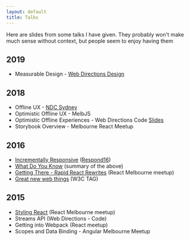 ```yaml
---
layout: default
title: Talks
---
```

Here are slides from some talks I have given. They probably won't make much sense without context, but people seem to enjoy having them

## 2019

- Measurable Design - [Web Directions Design](https://www.webdirections.org/design/)

## 2018

 - Offline UX - [NDC Sydney](https://ndcsydney.com/)
 - Optimistic Offline UX - MelbJS
 - Optimistic Offline Experiences - Web Directions Code [Slides](offline-code-18)
 - Storybook Overview - Melbourne React Meetup

## 2016
 - [Incrementally Responsive](respond-16) ([Respond16](https://www.webdirections.org/respond16/#speakers))
 - [What Do You Know](wdyk) (summary of the above)
 - [Getting There - Rapid React Rewrites](react-march) (React Melbourne meetup)
 - [Great new web things](oranges) (W3C TAG)

## 2015
 - [Styling React](react-july) (React Melbourne meetup)
 - Streams API (Web Directions - Code)
 - Getting into Webpack (React meetup)
 - Scopes and Data Binding - Angular Melbourne Meetup
